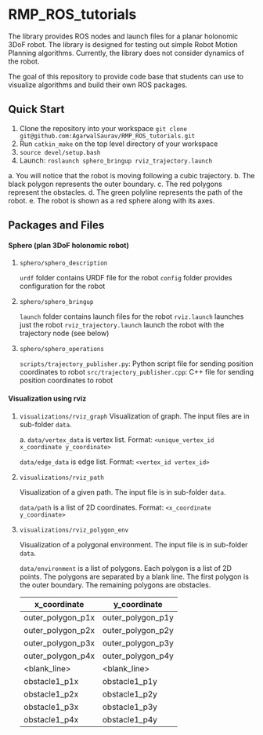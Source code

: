 # RMP_ROS_tutorials

The library provides ROS nodes and launch files for a planar holonomic 3DoF robot. The library is designed for testing out simple Robot Motion Planning algorithms. Currently, the library does not consider dynamics of the robot.

The goal of this repository to provide code base that students can use to visualize algorithms and build their own ROS packages.

## Quick Start

1. Clone the repository into your workspace
   `git clone git@github.com:AgarwalSaurav/RMP_ROS_tutorials.git`
2. Run `catkin_make` on the top level directory of your workspace
3. `source devel/setup.bash`
4. Launch:
   `roslaunch sphero_bringup rviz_trajectory.launch`

a. You will notice that the robot is moving following a cubic trajectory.
b. The black polygon represents the outer boundary.
c. The red polygons represent the obstacles.
d. The green polyline represents the path of the robot.
e. The robot is shown as a red sphere along with its axes.



## Packages and Files

#### Sphero (plan 3DoF holonomic robot)

1. `sphero/sphero_description`
   
   `urdf` folder contains URDF file for the robot
`config` folder provides configuration for the robot
   
2. `sphero/sphero_bringup`

   `launch` folder contains launch files for the robot
`rviz.launch` launches just the robot
   `rviz_trajectory.launch` launch the robot with the trajectory node (see below)

3. `sphero/sphero_operations`
   
   `scripts/trajectory_publisher.py`: Python script file for sending position coordinates to robot
   `src/trajectory_publisher.cpp`: C++ file for sending position coordinates to robot

#### Visualization using rviz

1. `visualizations/rviz_graph`
   Visualization of graph. The input files are in sub-folder `data`.

   a. `data/vertex_data` is vertex list.
   Format: `<unique_vertex_id x_coordinate y_coordinate>`

   `data/edge_data` is edge list.
   Format: `<vertex_id vertex_id>`

2. `visualizations/rviz_path`

   Visualization of a given path. The input file is in sub-folder `data`.

   `data/path` is a list of 2D coordinates.
   Format: `<x_coordinate y_coordinate>`

3. `visualizations/rviz_polygon_env`

   Visualization of a polygonal environment. The input file is in sub-folder `data`.

   `data/environment` is a list of polygons. Each polygon is a list of 2D points. The polygons are separated by a blank line. The first polygon is the outer boundary. The remaining polygons are obstacles.

   | x_coordinate      | y_coordinate      |
   | ----------------- | ----------------- |
   | outer_polygon_p1x | outer_polygon_p1y |
   | outer_polygon_p2x | outer_polygon_p2y |
   | outer_polygon_p3x | outer_polygon_p3y |
   | outer_polygon_p4x | outer_polygon_p4y |
   | <blank_line>      | <blank_line>      |
   | obstacle1_p1x     | obstacle1_p1y     |
   | obstacle1_p2x     | obstacle1_p2y     |
   | obstacle1_p3x     | obstacle1_p3y     |
   | obstacle1_p4x     | obstacle1_p4y     |

   
